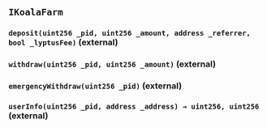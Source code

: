 ## `IKoalaFarm`






### `deposit(uint256 _pid, uint256 _amount, address _referrer, bool _lyptusFee)` (external)





### `withdraw(uint256 _pid, uint256 _amount)` (external)





### `emergencyWithdraw(uint256 _pid)` (external)





### `userInfo(uint256 _pid, address _address) → uint256, uint256` (external)






